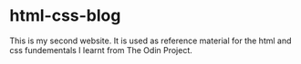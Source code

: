 # html-css-blog
This is my second website. It is used as reference material for the html and css fundementals I learnt from The Odin Project.